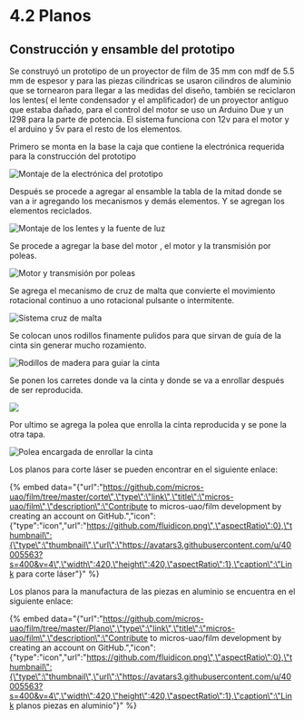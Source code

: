 # 4.2 Planos

## Construcción y ensamble del prototipo

Se construyó un prototipo de un proyector de film de 35 mm con mdf de 5.5 mm de espesor y para las piezas cilindricas se usaron cilindros de aluminio que se tornearon para llegar a las medidas del diseño, también se reciclaron los lentes\( el lente condensador y el amplificador\) de un proyector antiguo que estaba dañado, para el control del motor se uso un Arduino Due y un l298 para la parte de potencia. El sistema funciona con 12v para el motor y el arduino y 5v para el resto de los elementos.

Primero se monta en la base la caja que contiene la electrónica requerida para la construcción del prototipo

![Montaje de la electr&#xF3;nica del prototipo](../.gitbook/assets/image%20%2834%29.png)

Después se procede a agregar al ensamble la tabla de la mitad donde se van a ir agregando los mecanismos y demás elementos. Y se agregan los elementos reciclados.

![Montaje de los lentes y la fuente de luz](../.gitbook/assets/image%20%2830%29.png)

Se procede a agregar la base del motor , el motor y la transmisión por poleas.

![Motor y transmisi&#xF3;n por poleas](../.gitbook/assets/image%20%2839%29.png)

Se agrega el mecanismo de cruz de malta que convierte el movimiento rotacional continuo a uno rotacional pulsante o intermitente.

 

![Sistema cruz de malta](../.gitbook/assets/image%20%2842%29.png)

Se colocan unos rodillos finamente pulidos para que sirvan de guía de la cinta sin generar mucho rozamiento.

![Rodillos de madera para guiar la cinta](../.gitbook/assets/image%20%2815%29.png)

Se ponen los carretes donde va la cinta  y donde se va a enrollar después de ser reproducida.

![](../.gitbook/assets/image%20%2824%29.png)

Por ultimo se agrega la polea que enrolla la cinta reproducida y se pone la otra tapa.

![Polea encargada de enrollar la cinta](../.gitbook/assets/image%20%2835%29.png)

Los planos para corte láser se pueden encontrar en el siguiente enlace:

{% embed data="{\"url\":\"https://github.com/micros-uao/film/tree/master/corte\",\"type\":\"link\",\"title\":\"micros-uao/film\",\"description\":\"Contribute to micros-uao/film development by creating an account on GitHub.\",\"icon\":{\"type\":\"icon\",\"url\":\"https://github.com/fluidicon.png\",\"aspectRatio\":0},\"thumbnail\":{\"type\":\"thumbnail\",\"url\":\"https://avatars3.githubusercontent.com/u/40005563?s=400&v=4\",\"width\":420,\"height\":420,\"aspectRatio\":1},\"caption\":\"Link para corte láser\"}" %}

Los planos para la manufactura de las piezas en aluminio se encuentra en el siguiente enlace:

{% embed data="{\"url\":\"https://github.com/micros-uao/film/tree/master/Plano\",\"type\":\"link\",\"title\":\"micros-uao/film\",\"description\":\"Contribute to micros-uao/film development by creating an account on GitHub.\",\"icon\":{\"type\":\"icon\",\"url\":\"https://github.com/fluidicon.png\",\"aspectRatio\":0},\"thumbnail\":{\"type\":\"thumbnail\",\"url\":\"https://avatars3.githubusercontent.com/u/40005563?s=400&v=4\",\"width\":420,\"height\":420,\"aspectRatio\":1},\"caption\":\"Link planos piezas en aluminio\"}" %}

